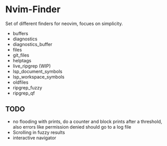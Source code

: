 # Nvim-Finder
Set of different finders for neovim, focues on simplicity.

- buffers 
- diagnostics 
- diagnostics_buffer 
- files 
- git_files 
- helptags 
- live_ripgrep (WIP)
- lsp_document_symbols 
- lsp_workspace_symbols 
- oldfiles 
- ripgrep_fuzzy 
- ripgrep_qf 

## TODO
- no flooding with prints, do a counter and block prints after a threshold, also errors like permission denied should go to a log file
- Scrolling in fuzzy results
- interactive navigator

